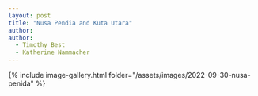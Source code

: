 ```yaml
---
layout: post
title: "Nusa Pendia and Kuta Utara"
author:
author:
  - Timothy Best
  - Katherine Nammacher
---
```


{% include image-gallery.html folder="/assets/images/2022-09-30-nusa-penida" %}
